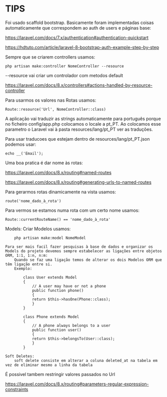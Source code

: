 # TIPS

Foi usado scaffold bootstrap. Basicamente foram implementadas coisas automaticamente que correspondem ao auth de users e páginas base:

https://laravel.com/docs/7.x/authentication#authentication-quickstart

https://hdtuto.com/article/laravel-8-bootstrap-auth-example-step-by-step

Sempre que se criarem controllers usamos: 
    
    php artisan make:controller NomeController --resource

--resource vai criar um controlador com metodos default

https://laravel.com/docs/8.x/controllers#actions-handled-by-resource-controller

Para usarmos os valores nas Rotas usamos: 
 
    Route::resource('Url', NomeController::class)


A aplicação vai traduzir as strings automaticamente para português porque no ficheiro config/app.php colocamos o locale a pt_PT. 
Ao colocamos esse parametro o Laravel vai à pasta resources/lang/pt_PT ver as traduções. 

Para usar traducoes que estejam dentro de resources/lang/pt_PT.json podemos usar:

    echo __('Email');

Uma boa pratica é dar nome às rotas:

https://laravel.com/docs/8.x/routing#named-routes

https://laravel.com/docs/8.x/routing#generating-urls-to-named-routes

Para gerarmos rotas dinamicamente na vista usamos:

    route('nome_dado_à_rota')

Para vermos se estamos numa rota com um certo nome usamos:
    
    Route::currentRouteName() == 'nome_dado_à_rota'

Models:
    Criar Modelos usamos:

        php artisan make:model NomeModel

    Para ser mais facil fazer pesquisas à base de dados e organizar os Models do projeto devemos sempre estabelecer as ligações entre objetos ORM, 1:1, 1:n, n:m:
        Quando se faz uma ligação temos de alterar os dois Modelos ORM que têm ligação entre si.
        Exemplo: 

            class User extends Model
            {
                // A user may have or not a phone
                public function phone()
                {
                return $this->hasOne(Phone::class);
                }
            }

            class Phone extends Model
            {
                // A phone always belongs to a user
                public function user()
                {
                return $this->belongsTo(User::class);
                }
            }

    Soft Deletes:
        soft delete consiste em alterar a coluna deleted_at na tabela em vez de eliminar mesmo a linha da tabela

É possivel tambem restringir valores passados no Url

https://laravel.com/docs/8.x/routing#parameters-regular-expression-constraints
